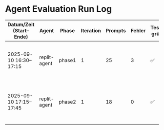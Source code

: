# Agent Evaluation Run Log

| Datum/Zeit (Start–Ende) | Agent | Phase | Iteration | Prompts | Fehler | Tests grün | Commit-SHA | Notizen |
|-------------------------|-------|-------|-----------|---------|--------|------------|------------|---------|
| 2025-09-10 16:30–17:15 | replit-agent | phase1 | 1 | 25 | 3 | ✅ | (git restricted) | FastAPI migration: 4 models, async DB, dependency injection |
| 2025-09-10 17:15–17:45 | replit-agent | phase2 | 1 | 18 | 0 | ✅ | (git restricted) | API structure with correct script assignment and robust parsing |
